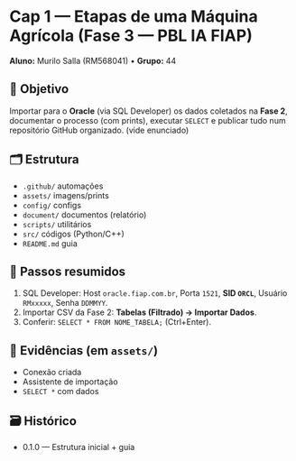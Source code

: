 # Cap 1 — Etapas de uma Máquina Agrícola (Fase 3 — PBL IA FIAP)

**Aluno:** Murilo Salla (RM568041) • **Grupo:** 44

## 🎯 Objetivo
Importar para o **Oracle** (via SQL Developer) os dados coletados na **Fase 2**, documentar o processo (com prints),
executar `SELECT` e publicar tudo num repositório GitHub organizado. (vide enunciado)

## 🗂 Estrutura
- `.github/` automações
- `assets/` imagens/prints
- `config/` configs
- `document/` documentos (relatório)
- `scripts/` utilitários
- `src/` códigos (Python/C++)
- `README.md` guia

## 🔧 Passos resumidos
1) SQL Developer: Host `oracle.fiap.com.br`, Porta `1521`, **SID `ORCL`**, Usuário `RMxxxxx`, Senha `DDMMYY`.  
2) Importar CSV da Fase 2: **Tabelas (Filtrado) → Importar Dados**.  
3) Conferir: `SELECT * FROM NOME_TABELA;` (Ctrl+Enter).

## 📸 Evidências (em `assets/`)
- Conexão criada
- Assistente de importação
- `SELECT *` com dados

## 🗃 Histórico
- 0.1.0 — Estrutura inicial + guia
